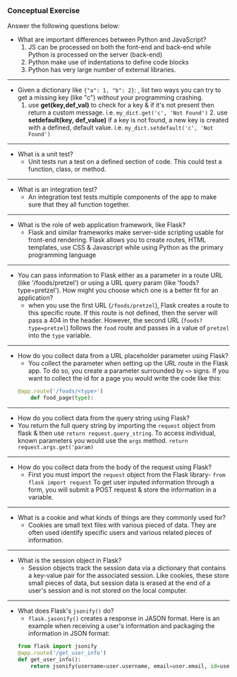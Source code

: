 
### Conceptual Exercise

Answer the following questions below:

 - What are important differences between Python and JavaScript?
	1. JS can be processed on both the font-end and back-end while Python is processed on the server (back-end)
	2. Python make use of indentations to define code blocks
	3. Python has very large number of external libraries.
***
 - Given a dictionary like ``{"a": 1, "b": 2}``: , list two ways you
  can try to get a missing key (like "c") *without* your programming
  crashing.
	  1. use **get(key,def_val)** to check for a key & if it's not present then return a custom message.
		  i.e. `my_dict.get('c', 'Not Found')`
		2. use **setdefault(key, def_value)** if a key is not found, a new key is created with a defined, default value.
		   i.e. `my_dict.setdefault('c', 'Not Found')`
***
 - What is a unit test?
	 - Unit tests run a test on a defined section of code. This could test a function, class, or method.
***
 - What is an integration test?
	- An integration test tests multiple components of the app to make sure that they all function together.
***
 - What is the role of web application framework, like Flask?
	 - Flask and similar frameworks make server-side scripting usable for front-end rendering. Flask allows you to create routes, HTML templates, use CSS & Javascript while using Python as the primary programming language
***

 - You can pass information to Flask either as a parameter in a route URL
  (like '/foods/pretzel') or using a URL query param (like
  'foods?type=pretzel'). How might you choose which one is a better fit
  for an application?
	  - when you use the first URL (`/foods/pretzel`), Flask creates a route to this specific route. If this route is not defined, then the server will pass a 404 in the header. However, the second URL (`foods?type=pretzel`) follows the `food` route and passes in a value of `pretzel` into the `type` variable.
 ***
 - How do you collect data from a URL placeholder parameter using Flask?
	 - You collect the parameter when setting up the URL route in the Flask app. To do so, you create a parameter surrounded by `<>` signs. If you want to collect the id for a page you would write the code like this:
    ```python
    @app.route('/foods/<type>')
	    def food_page(type):
    ```
***
 - How do you collect data from the query string using Flask?
 - You return the full query string by importing the `request` object from flask & then use `return request.query_string`. To access individual, known parameters you would use the `args` method. `return request.args.get('param)`
***
 - How do you collect data from the body of the request using Flask?
	 - First you must import the `request` object from the Flask library- `from flask import request` To get user inputed information through a form, you will submit a POST request & store the information in a variable.
***
 - What is a cookie and what kinds of things are they commonly used for?
	 - Cookies are small text files with various pieced of data. They are often used identify specific users and various related pieces of information.
***
 - What is the session object in Flask?
	 - Session objects track the session data via a dictionary that contains a key-value pair for the associated session. Like cookies, these store small pieces of data, but session data is erased at the end of a user's session and is not stored on the local computer.
***
 - What does Flask's `jsonify()` do?
	 - `flask.jasonify()` creates a response in JASON format. Here is an example when receiving a user's information and packaging the information in JSON format:
    ```python
	from flask import jsonify
	@app.route('/get_user_info')
	def get_user_info():
		return jsonify(username=user.username, email=user.email, id=user.id)
	```